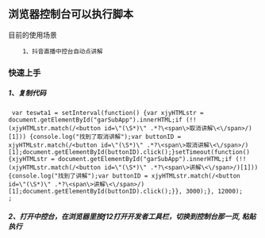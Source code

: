 
## 浏览器控制台可以执行脚本

目前的使用场景

        1、抖音直播中控台自动点讲解


###  快速上手


##### 1、复制代码


     var teswta1 = setInterval(function() {var xjyHTMLstr = document.getElementById("garSubApp").innerHTML;if (!!(xjyHTMLstr.match(/<button id=\"(\S*)\" .*?\<span\>取消讲解\<\/span>/)[1])) {console.log("找到了取消讲解");var buttonID = xjyHTMLstr.match(/<button id=\"(\S*)\" .*?\<span\>取消讲解\<\/span>/)[1];document.getElementById(buttonID).click();}setTimeout(function() {xjyHTMLstr = document.getElementById("garSubApp").innerHTML;if (!!(xjyHTMLstr.match(/<button id=\"(\S*)\" .*?\<span\>讲解\<\/span>/)[1])) {console.log("找到了讲解");var buttonID = xjyHTMLstr.match(/<button id=\"(\S*)\" .*?\<span\>讲解\<\/span>/)[1];document.getElementById(buttonID).click();}}, 3000);}, 12000);
    ;

     

##### 2、打开中控台，在浏览器里按f12打开开发者工具栏，切换到控制台那一页, 粘贴执行